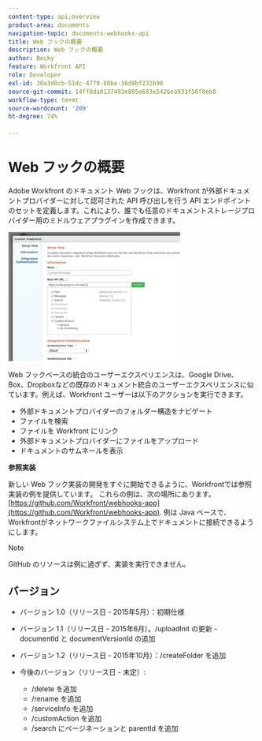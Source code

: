 ```yaml
---
content-type: api;overview
product-area: documents
navigation-topic: documents-webhooks-api
title: Web フックの概要
description: Web フックの概要
author: Becky
feature: Workfront API
role: Developer
exl-id: 30a3d0cb-51dc-4770-88be-36d8bf232b98
source-git-commit: 14ff8da8137493e805e683e5426ea933f56f8eb8
workflow-type: tm+mt
source-wordcount: '209'
ht-degree: 74%

---
```



# Web フックの概要

Adobe Workfront のドキュメント Web フックは、Workfront が外部ドキュメントプロバイダーに対して認可された API 呼び出しを行う API エンドポイントのセットを定義します。これにより、誰でも任意のドキュメントストレージプロバイダー用のミドルウェアプラグインを作成できます。

![](assets/mceclip0-350x262.png)

Web フックベースの統合のユーザーエクスペリエンスは、Google Drive、Box、Dropboxなどの既存のドキュメント統合のユーザーエクスペリエンスに似ています。例えば、Workfront ユーザーは以下のアクションを実行できます。

* 外部ドキュメントプロバイダーのフォルダー構造をナビゲート
* ファイルを検索
* ファイルを Workfront にリンク
* 外部ドキュメントプロバイダーにファイルをアップロード
* ドキュメントのサムネールを表示

**参照実装**

新しい Web フック実装の開発をすぐに開始できるように、Workfrontでは参照実装の例を提供しています。 これらの例は、次の場所にあります。 [https://github.com/Workfront/webhooks-app](https://github.com/Workfront/webhooks-app). 例は Java ベースで、Workfrontがネットワークファイルシステム上でドキュメントに接続できるようにします。 

>[!NOTE]
>
>GitHub のリソースは例に過ぎず、実装を実行できません。

## バージョン

* バージョン 1.0（リリース日 - 2015年5月）：初期仕様

* バージョン 1.1（リリース日 - 2015年6月）。/uploadInit の更新 - documentId と documentVersionId の追加

* バージョン 1.2（リリース日 - 2015年10月）：/createFolder を追加

* 今後のバージョン（リリース日 - 未定）:

   * /delete を追加
   * /rename を追加
   * /serviceInfo を追加
   * /customAction を追加
   * /search にページネーションと parentId を追加

